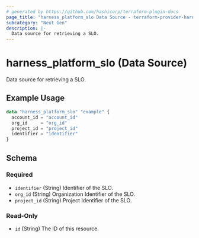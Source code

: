 ```yaml
---
# generated by https://github.com/hashicorp/terraform-plugin-docs
page_title: "harness_platform_slo Data Source - terraform-provider-harness"
subcategory: "Next Gen"
description: |-
  Data source for retrieving a SLO.
---
```


# harness_platform_slo (Data Source)

Data source for retrieving a SLO.

## Example Usage

```terraform
data "harness_platform_slo" "example" {
  account_id = "account_id"
  org_id     = "org_id"
  project_id = "project_id"
  identifier = "identifier"
}
```

<!-- schema generated by tfplugindocs -->
## Schema

### Required

- `identifier` (String) Identifier of the SLO.
- `org_id` (String) Organization Identifier of the SLO.
- `project_id` (String) Project Identifier of the SLO.

### Read-Only

- `id` (String) The ID of this resource.


